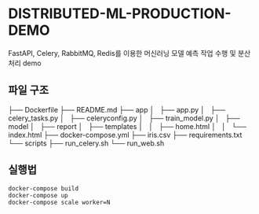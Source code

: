 # DISTRIBUTED-ML-PRODUCTION-DEMO

FastAPI, Celery, RabbitMQ, Redis를 이용한 머신러닝 모델 예측 작업 수행 및 분산 처리 demo


## 파일 구조
├── Dockerfile
├── README.md
├── app
│   ├── app.py
│   ├── celery_tasks.py
│   ├── celeryconfig.py
│   ├── train_model.py
│   ├── model
│   ├── report
│   ├── templates
│   │   ├── home.html
│   │   └── index.html
├── docker-compose.yml
├── iris.csv
├── requirements.txt
└── scripts
    ├── run_celery.sh
    └── run_web.sh

## 실행법
    docker-compose build
    docker-compose up
    docker-compose scale worker=N
